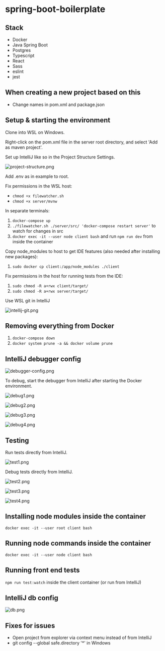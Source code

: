 # spring-boot-boilerplate

## Stack

- Docker
- Java Spring Boot
- Postgres
- Typescript
- React
- Sass
- eslint
- jest

## When creating a new project based on this

- Change names in pom.xml and package.json

## Setup & starting the environment

Clone into WSL on Windows.

Right-click on the pom.xml file in the server root directory, and select 'Add as maven project'.

Set up IntelliJ like so in the Project Structure Settings.

![project-structure.png](docs/project-structure.png)

Add .env as in example to root.

Fix permissions in the WSL host:
- `chmod +x filewatcher.sh`
- `chmod +x server/mvnw`

In separate terminals:

1. `docker-compose up`
2. `./filewatcher.sh ./server/src/ 'docker-compose restart server'` to watch for changes in src
3. `docker exec -it --user node client bash` and run `npm run dev` from inside the container

Copy node_modules to host to get IDE features (also needed after installing new packages):

1. `sudo docker cp client:/app/node_modules ./client`

Fix permissions in the host for running tests from the IDE:

1. `sudo chmod -R a+rwx client/target/`
2. `sudo chmod -R a+rwx server/target/`

Use WSL git in IntelliJ

![intellij-git.png](docs/intellij-git.png)

## Removing everything from Docker

1. `docker-compose down`
2. `docker system prune -a && docker volume prune`

## IntelliJ debugger config

![debugger-config.png](docs/debugger-config.png)

To debug, start the debugger from IntelliJ after starting the Docker environment.

![debug1.png](docs/debug1.png)

![debug2.png](docs/debug2.png)

![debug3.png](docs/debug3.png)

![debug4.png](docs/debug4.png)

## Testing

Run tests directly from IntelliJ.

![test1.png](docs/test1.png)

Debug tests directly from IntelliJ.

![test2.png](docs/test2.png)

![test3.png](docs/test3.png)

![test4.png](docs/test4.png)

## Installing node modules inside the container

`docker exec -it --user root client bash`

## Running node commands inside the container

`docker exec -it --user node client bash`

## Running front end tests

`npm run test:watch` inside the client container (or run from IntelliJ)

## IntelliJ db config

![db.png](docs/db.png)

## Fixes for issues

- Open project from explorer via context menu instead of from IntelliJ
- git config --global safe.directory '*' in Windows
